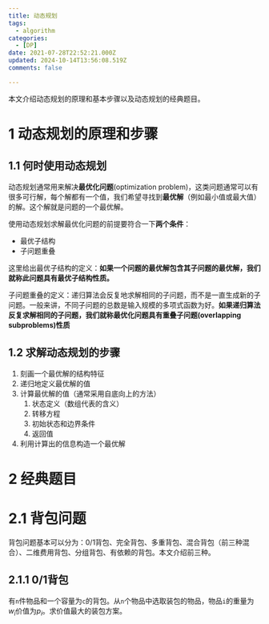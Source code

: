 ```yaml
---
title: 动态规划
tags:
  - algorithm
categories:
  - [DP]
date: 2021-07-28T22:52:21.000Z
updated: 2024-10-14T13:56:08.519Z
comments: false

---
```

本文介绍动态规划的原理和基本步骤以及动态规划的经典题目。
<!--more-->
# 1 动态规划的原理和步骤

## 1.1 何时使用动态规划

动态规划通常用来解决**最优化问题**(optimization problem)，这类问题通常可以有很多可行解，每个解都有一个值，我们希望寻找到**最优解**（例如最小值或最大值）的解。这个解就是问题的一个最优解。

使用动态规划求解最优化问题的前提要符合一下**两个条件**：

+ 最优子结构
+ 子问题重叠

这里给出最优子结构的定义：**如果一个问题的最优解包含其子问题的最优解，我们就称此问题具有最优子结构性质。**

子问题重叠的定义：递归算法会反复地求解相同的子问题，而不是一直生成新的子问题。一般来讲，不同子问题的总数是输入规模的多项式函数为好。**如果递归算法反复求解相同的子问题，我们就称最优化问题具有重叠子问题(overlapping subproblems)性质**

## 1.2 求解动态规划的步骤

1. 刻画一个最优解的结构特征
2. 递归地定义最优解的值
3. 计算最优解的值（通常采用自底向上的方法）
   1. 状态定义（数组代表的含义）
   2. 转移方程
   3. 初始状态和边界条件
   4. 返回值
4. 利用计算出的信息构造一个最优解

# 2 经典题目

# 2.1 背包问题

背包问题基本可以分为：0/1背包、完全背包、多重背包、混合背包（前三种混合）、二维费用背包、分组背包、有依赖的背包。本文介绍前三种。

## 2.1.1 0/1背包

有`n`件物品和一个容量为`c`的背包。从`n`个物品中选取装包的物品，物品`i`的重量为$w_i$价值为$p_i$。求价值最大的装包方案。